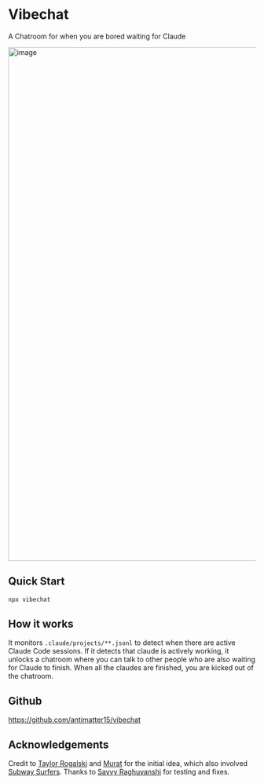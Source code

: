# Vibechat

A Chatroom for when you are bored waiting for Claude

<img width="1046" alt="image" src="https://github.com/user-attachments/assets/6a2f9cd5-75d0-4486-b83b-aed39770336f" />



## Quick Start 

```bash
npx vibechat
```

## How it works

It monitors `.claude/projects/**.jsonl` to detect when there are active Claude Code sessions. If it detects that claude is actively working, it unlocks a chatroom where you can talk to other people who are also waiting for Claude to finish. When all the claudes are finished, you are kicked out of the chatroom. 


## Github

https://github.com/antimatter15/vibechat

## Acknowledgements

Credit to [Taylor Rogalski](https://x.com/tayroga) and [Murat](https://x.com/mayfer) for the initial idea, which also involved [Subway Surfers](https://apps.apple.com/ga/app/subway-surfers/id512939461?l=en-GB). Thanks to [Savvy Raghuvanshi](https://github.com/djsavvy) for testing and fixes.
